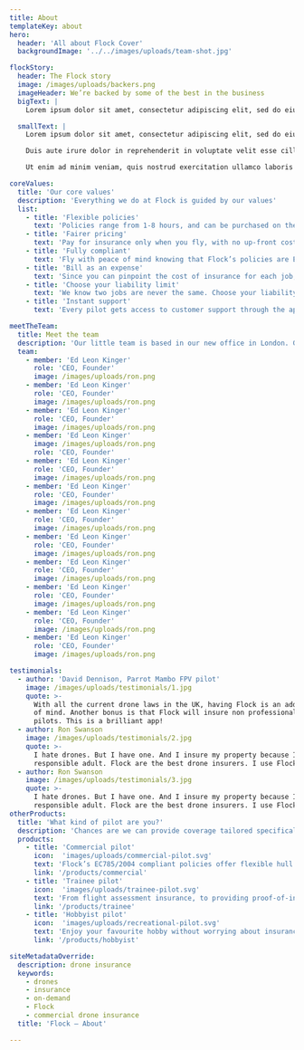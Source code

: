```yaml
---
title: About
templateKey: about
hero:
  header: 'All about Flock Cover'
  backgroundImage: '../../images/uploads/team-shot.jpg'

flockStory:
  header: The Flock story
  image: /images/uploads/backers.png
  imageHeader: We’re backed by some of the best in the business
  bigText: |
    Lorem ipsum dolor sit amet, consectetur adipiscing elit, sed do eiusmod tempor incididunt ut labore et dolore magna aliqua. Ut enim ad minim veniam, quis nostrud exercitation ullamco laboris nisi ut aliquip ex ea commodo consequat. 

  smallText: |
    Lorem ipsum dolor sit amet, consectetur adipiscing elit, sed do eiusmod tempor incididunt ut labore et dolore magna aliqua. Ut enim ad minim veniam, quis nostrud exercitation ullamco laboris nisi ut aliquip ex ea commodo consequat.

    Duis aute irure dolor in reprehenderit in voluptate velit esse cillum dolore eu fugiat nulla pariatur. Excepteur sint occaecat cupidatat non proident, sunt in culpa qui officia deserunt mollit anim id est laborum sunt in culpa qui officia.

    Ut enim ad minim veniam, quis nostrud exercitation ullamco laboris nisi ut aliquip ex ea commodo consequat. Duis aute irure dolor in reprehenderit in voluptate velit esse cillum dolore eu fugiat nulla pariatur. 

coreValues:
  title: 'Our core values'
  description: 'Everything we do at Flock is guided by our values'
  list:
    - title: 'Flexible policies'
      text: 'Policies range from 1-8 hours, and can be purchased on the spot, or scheduled up to 10 days in advance.'
    - title: 'Fairer pricing'
      text: 'Pay for insurance only when you fly, with no up-front costs. Flock’s pricing is risk-dependent, so the safer the flight, the less you pay.'
    - title: 'Fully compliant'
      text: 'Fly with peace of mind knowing that Flock’s policies are EC785/2004 compliant and approved by the CAA.'
    - title: 'Bill as an expense'
      text: 'Since you can pinpoint the cost of insurance for each job, you can easily pass the costs onto your clients.'
    - title: 'Choose your liability limit'
      text: 'We know two jobs are never the same. Choose your liability limit on a per-flight basis, with options ranging from £1-10M.'
    - title: 'Instant support'
      text: 'Every pilot gets access to customer support through the app. If something goes wrong, you can make a claim with the tap of a button'

meetTheTeam:
  title: Meet the team
  description: 'Our little team is based in our new office in London. Got something to offer us? Get in touch!'
  team:
    - member: 'Ed Leon Kinger'
      role: 'CEO, Founder'
      image: /images/uploads/ron.png
    - member: 'Ed Leon Kinger'
      role: 'CEO, Founder'
      image: /images/uploads/ron.png
    - member: 'Ed Leon Kinger'
      role: 'CEO, Founder'
      image: /images/uploads/ron.png
    - member: 'Ed Leon Kinger'
      image: /images/uploads/ron.png
      role: 'CEO, Founder'
    - member: 'Ed Leon Kinger'
      role: 'CEO, Founder'
      image: /images/uploads/ron.png
    - member: 'Ed Leon Kinger'
      role: 'CEO, Founder'
      image: /images/uploads/ron.png
    - member: 'Ed Leon Kinger'
      role: 'CEO, Founder'
      image: /images/uploads/ron.png
    - member: 'Ed Leon Kinger'
      role: 'CEO, Founder'
      image: /images/uploads/ron.png
    - member: 'Ed Leon Kinger'
      role: 'CEO, Founder'
      image: /images/uploads/ron.png
    - member: 'Ed Leon Kinger'
      role: 'CEO, Founder'
      image: /images/uploads/ron.png
    - member: 'Ed Leon Kinger'
      role: 'CEO, Founder'
      image: /images/uploads/ron.png
    - member: 'Ed Leon Kinger'
      role: 'CEO, Founder'
      image: /images/uploads/ron.png

testimonials:
  - author: 'David Dennison, Parrot Mambo FPV pilot'
    image: /images/uploads/testimonials/1.jpg
    quote: >-
      With all the current drone laws in the UK, having Flock is an added peace
      of mind. Another bonus is that Flock will insure non professional drone
      pilots. This is a brilliant app!
  - author: Ron Swanson
    image: /images/uploads/testimonials/2.jpg
    quote: >-
      I hate drones. But I have one. And I insure my property because I'm a
      responsible adult. Flock are the best drone insurers. I use Flock.
  - author: Ron Swanson
    image: /images/uploads/testimonials/3.jpg
    quote: >-
      I hate drones. But I have one. And I insure my property because I'm a
      responsible adult. Flock are the best drone insurers. I use Flock.
otherProducts:
  title: 'What kind of pilot are you?'
  description: 'Chances are we can provide coverage tailored specifically to you. Select below to learn more.'
  products:
    - title: 'Commercial pilot'
      icon:  'images/uploads/commercial-pilot.svg'
      text: 'Flock’s EC785/2004 compliant policies offer flexible hull and liability insurance from just £5 a day.'
      link: '/products/commercial'
    - title: 'Trainee pilot'
      icon:  'images/uploads/trainee-pilot.svg'
      text: 'From flight assessment insurance, to providing proof-of-insurance in your PfCO application, Flock’s got you covered.'
      link: '/products/trainee'
    - title: 'Hobbyist pilot'
      icon:  'images/uploads/recreational-pilot.svg'
      text: 'Enjoy your favourite hobby without worrying about insurance. Get covered from just £3 with the touch of a button.'
      link: '/products/hobbyist'

siteMetadataOverride:
  description: drone insurance
  keywords:
    - drones
    - insurance
    - on-demand
    - Flock
    - commercial drone insurance
  title: 'Flock – About'

---
```

